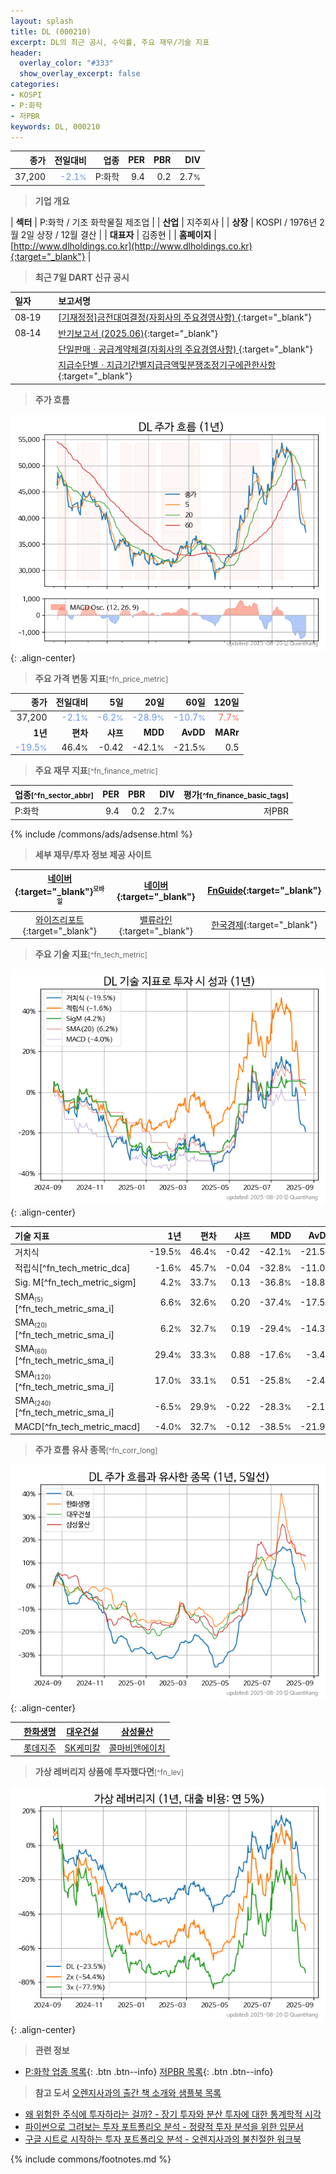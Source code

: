 ```yaml
---
layout: splash
title: DL (000210)
excerpt: DL의 최근 공시, 수익률, 주요 재무/기술 지표
header:
  overlay_color: "#333"
  show_overlay_excerpt: false
categories:
- KOSPI
- P:화학
- 저PBR
keywords: DL, 000210
---
```


| **종가** | **전일대비** | **업종** | **PER** | **PBR** | **DIV** |
| -------: | -----------: | -------: | ------: | ------: | ------: |
| 37,200 | <span style="color: cornflowerblue">-2.1<small>%</small></span> | P:화학 | 9.4 | 0.2 | 2.7<small>%</small> |

<!-- more -->


> **기업 개요**<a id="company"></a>

| <span style="white-space:nowrap;">**섹터**</span> | P:화학 / 기초 화학물질 제조업 |
| <span style="white-space:nowrap;">**산업**</span> | 지주회사 |
| <span style="white-space:nowrap;">**상장**</span> | KOSPI / 1976년 2월 2일 상장 / 12월 결산 |
| <span style="white-space:nowrap;">**대표자**</span> | 김종현 |
| <span style="white-space:nowrap;">**홈페이지**</span> | [http://www.dlholdings.co.kr](http://www.dlholdings.co.kr){:target="_blank"} |


> **최근 7일 DART 신규 공시**<a id="dart"></a>

| **일자** |      | **보고서명** |
| :------- | :--- | :----------- |
| 08&#x2011;19 | | [[기재정정]금전대여결정(자회사의 주요경영사항)              ](https://dart.fss.or.kr/dsaf001/main.do?rcpNo=20250819800415){:target="_blank"} |
| 08&#x2011;14 | | [반기보고서 (2025.06)](https://dart.fss.or.kr/dsaf001/main.do?rcpNo=20250814003889){:target="_blank"} |
|  | | [단일판매ㆍ공급계약체결(자회사의 주요경영사항)              ](https://dart.fss.or.kr/dsaf001/main.do?rcpNo=20250814801829){:target="_blank"} |
|  | | [지급수단별ㆍ지급기간별지급금액및분쟁조정기구에관한사항](https://dart.fss.or.kr/dsaf001/main.do?rcpNo=20250814001849){:target="_blank"} |


> **주가 흐름**<a id="price"></a>

![000210](/stock/images/000210.png){: .align-center}


> **주요 가격 변동 지표**<small>[^fn_price_metric]</small>

| **종가** | **전일대비** | **5일** | **20일** | **60일** | **120일** |
| -------: | -----------: | ------: | -------: | -------: | --------: |
| 37,200 | <span style="color: cornflowerblue">-2.1<small>%</small></span> | <span style="color: cornflowerblue">-6.2<small>%</small></span> | <span style="color: cornflowerblue">-28.9<small>%</small></span> | <span style="color: cornflowerblue">-10.7<small>%</small></span> | <span style="color: tomato">7.7<small>%</small></span> |
| **1년** | **편차** | **샤프** | **MDD** | **AvDD** | **MARr** |
| <span style="color: cornflowerblue">-19.5<small>%</small></span> | 46.4<small>%</small> | -0.42 | -42.1<small>%</small> | -21.5<small>%</small> | 0.5 |


> **주요 재무 지표**<small>[^fn_finance_metric]</small>

| **업종**<small>[^fn_sector_abbr]</small> | **PER** | **PBR** | **DIV** | **평가**<small>[^fn_finance_basic_tags]</small> |
| :--------------------------------------- | ------: | ------: | ------: | ----------------------------------------------: |
| P:화학 | 9.4 | 0.2 | 2.7<small>%</small> | 저PBR |



{% include /commons/ads/adsense.html %}

> **세부 재무/투자 정보 제공 사이트**

| [네이버](https://m.stock.naver.com/domestic/stock/000210/finance/summary){:target="_blank"}<sup><small>모바일</small></sup> | [네이버](https://finance.naver.com/item/coinfo.naver?code=000210){:target="_blank"} | [FnGuide](https://comp.fnguide.com/SVO2/ASP/SVD_Invest.asp?gicode=A000210&MenuYn=Y){:target="_blank"} |
| :---: | :---: | :---: |
| [와이즈리포트](https://comp.wisereport.co.kr/company/c1040001.aspx?cmp_cd=000210){:target="_blank"} | [밸류라인](https://www.valueline.co.kr/finance/summary/000210){:target="_blank"} | [한국경제](https://markets.hankyung.com/stock/000210/financial-summary){:target="_blank"} |


> **주요 기술 지표**<small>[^fn_tech_metric]</small>


![000210](/stock/images/000210_tech.png){: .align-center}

| **기술 지표** | **1년** | **편차** | **샤프** | **MDD** | **AvDD** |
| :------------ | ------: | -----------: | -------: | ------: | -------: |
| 거치식 | -19.5<small>%</small> | 46.4<small>%</small> | -0.42 | -42.1<small>%</small> | -21.5<small>%</small> |
| 적립식[^fn_tech_metric_dca] | -1.6<small>%</small> | 45.7<small>%</small> | -0.04 | -32.8<small>%</small> | -11.0<small>%</small> |
| Sig. M[^fn_tech_metric_sigm] | 4.2<small>%</small> | 33.7<small>%</small> | 0.13 | -36.8<small>%</small> | -18.8<small>%</small> |
| SMA<small><sub>(5)</sub></small>[^fn_tech_metric_sma_i] | 6.6<small>%</small> | 32.6<small>%</small> | 0.20 | -37.4<small>%</small> | -17.5<small>%</small> |
| SMA<small><sub>(20)</sub></small>[^fn_tech_metric_sma_i] | 6.2<small>%</small> | 32.7<small>%</small> | 0.19 | -29.4<small>%</small> | -14.3<small>%</small> |
| SMA<small><sub>(60)</sub></small>[^fn_tech_metric_sma_i] | 29.4<small>%</small> | 33.3<small>%</small> | 0.88 | -17.6<small>%</small> | -3.4<small>%</small> |
| SMA<small><sub>(120)</sub></small>[^fn_tech_metric_sma_i] | 17.0<small>%</small> | 33.1<small>%</small> | 0.51 | -25.8<small>%</small> | -2.4<small>%</small> |
| SMA<small><sub>(240)</sub></small>[^fn_tech_metric_sma_i] | -6.5<small>%</small> | 29.9<small>%</small> | -0.22 | -28.3<small>%</small> | -2.1<small>%</small> |
| MACD[^fn_tech_metric_macd] | -4.0<small>%</small> | 32.7<small>%</small> | -0.12 | -38.5<small>%</small> | -21.9<small>%</small> |


> **주가 흐름 유사 종목**<a id="corr"></a><small>[^fn_corr_long]</small>

![000210](/stock/images/000210_corr.png){: .align-center}

|       | [한화생명](/088350/) | [대우건설](/047040/) | [삼성물산](/028260/) |
| :---: | :------------------------------------: | :------------------------------------: | :------------------------------------: |
|       | [롯데지주](/004990/) | [SK케미칼](/285130/) | [콜마비앤에이치](/200130/) |


> **가상 레버리지 상품에 투자했다면**<a id="2x"></a><small>[^fn_lev]</small>

![000210](/stock/images/000210_2x.png){: .align-center}


> **관련 정보**

- [P:화학 업종 목록](/stats/sector/kospi_업종_화학_종목/){: .btn .btn--info} [저PBR 목록](/fn/fn_low_pbr/){: .btn .btn--info}

> **참고 도서** [오렌지사과의 출간 책 소개와 샘플북 목록](https://kongdori.tistory.com/691)

- [왜 위험한 주식에 투자하라는 걸까? - 장기 투자와 분산 투자에 대한 통계학적 시각](https://kongdori.tistory.com/421)
- [파이썬으로 그려보는 투자 포트폴리오 분석  - 정량적 투자 분석을 위한 입문서](https://kongdori.tistory.com/643)
- [구글 시트로 시작하는 투자 포트폴리오 분석 - 오렌지사과의 불친절한 워크북](https://kongdori.tistory.com/449)


{% include commons/footnotes.md %}